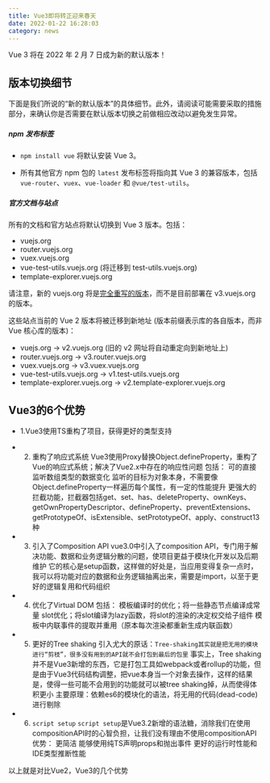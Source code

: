```yaml
---
title: Vue3即将转正迎来春天
date: 2022-01-22 16:28:03
category: news
---
```

Vue 3 将在 2022 年 2 月 7 日成为新的默认版本！
## 版本切换细节

下面是我们所说的“新的默认版本”的具体细节。此外，请阅读可能需要采取的措施部分，来确认你是否需要在默认版本切换之前做相应改动以避免发生异常。

##### npm 发布标签

*   `npm install vue` 将默认安装 Vue 3。

*   所有其他官方 npm 包的 `latest` 发布标签将指向其 Vue 3 的兼容版本，包括 `vue-router`、`vuex`、`vue-loader` 和 `@vue/test-utils`。

##### 官方文档与站点

所有的文档和官方站点将默认切换到 Vue 3 版本。包括：

*   vuejs.org
*   router.vuejs.org
*   vuex.vuejs.org
*   vue-test-utils.vuejs.org (将迁移到 test-utils.vuejs.org)
*   template-explorer.vuejs.org

请注意，新的 vuejs.org 将是[完全重写的版本](https://staging.vuejs.org)，而不是目前部署在 v3.vuejs.org 的版本。

这些站点当前的 Vue 2 版本将被迁移到新地址 (版本前缀表示库的各自版本，而非 Vue 核心库的版本)：

*   vuejs.org -> v2.vuejs.org (旧的 v2 网址将自动重定向到新地址上)
*   router.vuejs.org -> v3.router.vuejs.org
*   vuex.vuejs.org -> v3.vuex.vuejs.org
*   vue-test-utils.vuejs.org -> v1.test-utils.vuejs.org
*   template-explorer.vuejs.org -> v2.template-explorer.vuejs.org
## Vue3的6个优势
- 1.Vue3使用TS重构了项目，获得更好的类型支持
- 2. 重构了响应式系统
Vue3使用Proxy替换Object.defineProperty，重构了Vue的响应式系统；解决了Vue2.x中存在的响应性问题
包括：
可的直接监听数组类型的数据变化
监听的目标为对象本身，不需要像Object.defineProperty一样遍历每个属性，有一定的性能提升
更强大的拦截功能，拦截器包括get、set、has、deleteProperty、ownKeys、getOwnPropertyDescriptor、defineProperty、preventExtensions、getPrototypeOf、isExtensible、setPrototypeOf、apply、construct13种

- 3. 引入了Composition API
vue3.0中引入了composition API，专门用于解决功能、数据和业务逻辑分散的问题，使项目更益于模块化开发以及后期维护
它的核心是setup函数，这样做的好处是，当应用变得复杂一点时，我可以将功能对应的数据和业务逻辑抽离出来，需要是import，以至于更好的逻辑复用和代码组织
- 4.  优化了Virtual DOM
包括：
模板编译时的优化；将一些静态节点编译成常量
slot优化；将slot编译为lazy函数，将slot的渲染的决定权交给子组件
模板中内联事件的提取并重用（原本每次渲染都重新生成内联函数）

- 5.  更好的Tree shaking
引入尤大的原话：`Tree-shaking其实就是把无用的模块进行“剪枝”，很多没有用到的API就不会打包到最后的包里`
事实上，Tree shaking并不是Vue3新增的东西，它是打包工具如webpack或者rollup的功能，但是由于Vue3代码结构调整，把vue本身当一个对象去操作，这样的结果是，使得一些可能不会用到的功能就可以被tree shaking掉，从而使得体积更小
主要原理：依赖es6的模块化的语法，将无用的代码(dead-code)进行剔除
- 6. `script setup` 
`script setup`是Vue3.2新增的语法糖，消除我们在使用compositionAPI时的心智负担，让我们没有理由不使用compositionAPI
优势：
更简洁
能够使用纯TS声明props和抛出事件
更好的运行时性能和IDE类型推断性能

以上就是对比Vue2，Vue3的几个优势

